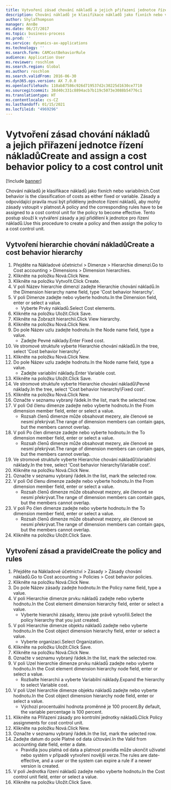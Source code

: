 ```yaml
---
title: Vytvoření zásad chování nákladů a jejich přiřazení jednotce řízení nákladů
description: Chování nákladů je klasifikace nákladů jako fixních nebo variabilních.
author: ShylaThompson
manager: AnnBe
ms.date: 06/27/2017
ms.topic: business-process
ms.prod: ''
ms.service: dynamics-ax-applications
ms.technology: ''
ms.search.form: CAMCostBehaviorRule
audience: Application User
ms.reviewer: roschlom
ms.search.region: Global
ms.author: roschlom
ms.search.validFrom: 2016-06-30
ms.dyn365.ops.version: AX 7.0.0
ms.openlocfilehash: 110ab87586c926d719537d2c30225d1630ce7710
ms.sourcegitcommit: 38d40c331c8894acb7b119c5073e3088b54776c1
ms.translationtype: HT
ms.contentlocale: cs-CZ
ms.lasthandoff: 01/15/2021
ms.locfileid: "4969296"
---
```

# <a name="create-and-assign-a-cost-behavior-policy-to-a-cost-control-unit"></a><span data-ttu-id="771eb-103">Vytvoření zásad chování nákladů a jejich přiřazení jednotce řízení nákladů</span><span class="sxs-lookup"><span data-stu-id="771eb-103">Create and assign a cost behavior policy to a cost control unit</span></span>

[!include [banner](../../includes/banner.md)]

<span data-ttu-id="771eb-104">Chování nákladů je klasifikace nákladů jako fixních nebo variabilních.</span><span class="sxs-lookup"><span data-stu-id="771eb-104">Cost behavior is the classification of costs as either fixed or variable.</span></span> <span data-ttu-id="771eb-105">Zásady a odpovídající pravila musí být přiděleny jednotce řízení nákladů, aby mohly zásady vstoupit v platnost.</span><span class="sxs-lookup"><span data-stu-id="771eb-105">A policy and the corresponding rules have to be assigned to a cost control unit for the policy to become effective.</span></span> <span data-ttu-id="771eb-106">Tento postup slouží k vytváření zásady a její přidělení k jednotce pro řízení nákladů.</span><span class="sxs-lookup"><span data-stu-id="771eb-106">Use this procedure to create a policy and then assign the policy to a cost control unit.</span></span>


## <a name="create-a-cost-behavior-hierarchy"></a><span data-ttu-id="771eb-107">Vytvoření hierarchie chování nákladů</span><span class="sxs-lookup"><span data-stu-id="771eb-107">Create a cost behavior hierarchy</span></span>
1. <span data-ttu-id="771eb-108">Přejděte na Nákladové účetnictví > Dimenze > Hierarchie dimenzí.</span><span class="sxs-lookup"><span data-stu-id="771eb-108">Go to Cost accounting > Dimensions > Dimension hierarchies.</span></span>
2. <span data-ttu-id="771eb-109">Klikněte na položku Nová.</span><span class="sxs-lookup"><span data-stu-id="771eb-109">Click New.</span></span>
3. <span data-ttu-id="771eb-110">Klikněte na položku Vytvořit.</span><span class="sxs-lookup"><span data-stu-id="771eb-110">Click Create.</span></span>
4. <span data-ttu-id="771eb-111">V poli Název hierarchie dimenzí zadejte Hierarchie chování nákladů.</span><span class="sxs-lookup"><span data-stu-id="771eb-111">In the Dimension hierarchy name field, type 'Cost behavior hierarchy'.</span></span>
5. <span data-ttu-id="771eb-112">V poli Dimenze zadejte nebo vyberte hodnotu.</span><span class="sxs-lookup"><span data-stu-id="771eb-112">In the Dimension field, enter or select a value.</span></span>
    * <span data-ttu-id="771eb-113">Vyberte Prvky nákladů.</span><span class="sxs-lookup"><span data-stu-id="771eb-113">Select Cost elements.</span></span>  
6. <span data-ttu-id="771eb-114">Klikněte na položku Uložit.</span><span class="sxs-lookup"><span data-stu-id="771eb-114">Click Save.</span></span>
7. <span data-ttu-id="771eb-115">Klikněte na Zobrazit hierarchii.</span><span class="sxs-lookup"><span data-stu-id="771eb-115">Click View hierarchy.</span></span>
8. <span data-ttu-id="771eb-116">Klikněte na položku Nová.</span><span class="sxs-lookup"><span data-stu-id="771eb-116">Click New.</span></span>
9. <span data-ttu-id="771eb-117">Do pole Název uzlu zadejte hodnotu.</span><span class="sxs-lookup"><span data-stu-id="771eb-117">In the Node name field, type a value.</span></span>
    * <span data-ttu-id="771eb-118">Zadejte Pevné náklady.</span><span class="sxs-lookup"><span data-stu-id="771eb-118">Enter Fixed cost.</span></span>  
10. <span data-ttu-id="771eb-119">Ve stromové struktuře vyberte Hierarchie chování nákladů.</span><span class="sxs-lookup"><span data-stu-id="771eb-119">In the tree, select 'Cost behavior hierarchy'.</span></span>
11. <span data-ttu-id="771eb-120">Klikněte na položku Nová.</span><span class="sxs-lookup"><span data-stu-id="771eb-120">Click New.</span></span>
12. <span data-ttu-id="771eb-121">Do pole Název uzlu zadejte hodnotu.</span><span class="sxs-lookup"><span data-stu-id="771eb-121">In the Node name field, type a value.</span></span>
    * <span data-ttu-id="771eb-122">Zadejte variabilní náklady.</span><span class="sxs-lookup"><span data-stu-id="771eb-122">Enter Variable cost.</span></span>  
13. <span data-ttu-id="771eb-123">Klikněte na položku Uložit.</span><span class="sxs-lookup"><span data-stu-id="771eb-123">Click Save.</span></span>
14. <span data-ttu-id="771eb-124">Ve stromové struktuře vyberte Hierarchie chování nákladů\Pevné náklady.</span><span class="sxs-lookup"><span data-stu-id="771eb-124">In the tree, select 'Cost behavior hierarchy\Fixed cost'.</span></span>
15. <span data-ttu-id="771eb-125">Klikněte na položku Nová.</span><span class="sxs-lookup"><span data-stu-id="771eb-125">Click New.</span></span>
16. <span data-ttu-id="771eb-126">Označte v seznamu vybraný řádek.</span><span class="sxs-lookup"><span data-stu-id="771eb-126">In the list, mark the selected row.</span></span>
17. <span data-ttu-id="771eb-127">V poli Od členu dimenze zadejte nebo vyberte hodnotu.</span><span class="sxs-lookup"><span data-stu-id="771eb-127">In the From dimension member field, enter or select a value.</span></span>
    * <span data-ttu-id="771eb-128">Rozsah členů dimenze může obsahovat mezery, ale členové se nesmí překrývat.</span><span class="sxs-lookup"><span data-stu-id="771eb-128">The range of dimension members can contain gaps, but the members cannot overlap.</span></span>  
18. <span data-ttu-id="771eb-129">V poli Po člen dimenze zadejte nebo vyberte hodnotu.</span><span class="sxs-lookup"><span data-stu-id="771eb-129">In the To dimension member field, enter or select a value.</span></span>
    * <span data-ttu-id="771eb-130">Rozsah členů dimenze může obsahovat mezery, ale členové se nesmí překrývat.</span><span class="sxs-lookup"><span data-stu-id="771eb-130">The range of dimension members can contain gaps, but the members cannot overlap.</span></span>  
19. <span data-ttu-id="771eb-131">Ve stromové struktuře vyberte Hierarchie chování nákladů\Variabilní náklady.</span><span class="sxs-lookup"><span data-stu-id="771eb-131">In the tree, select 'Cost behavior hierarchy\Variable cost'.</span></span>
20. <span data-ttu-id="771eb-132">Klikněte na položku Nová.</span><span class="sxs-lookup"><span data-stu-id="771eb-132">Click New.</span></span>
21. <span data-ttu-id="771eb-133">Označte v seznamu vybraný řádek.</span><span class="sxs-lookup"><span data-stu-id="771eb-133">In the list, mark the selected row.</span></span>
22. <span data-ttu-id="771eb-134">V poli Od členu dimenze zadejte nebo vyberte hodnotu.</span><span class="sxs-lookup"><span data-stu-id="771eb-134">In the From dimension member field, enter or select a value.</span></span>
    * <span data-ttu-id="771eb-135">Rozsah členů dimenze může obsahovat mezery, ale členové se nesmí překrývat.</span><span class="sxs-lookup"><span data-stu-id="771eb-135">The range of dimension members can contain gaps, but the members cannot overlap.</span></span>  
23. <span data-ttu-id="771eb-136">V poli Po člen dimenze zadejte nebo vyberte hodnotu.</span><span class="sxs-lookup"><span data-stu-id="771eb-136">In the To dimension member field, enter or select a value.</span></span>
    * <span data-ttu-id="771eb-137">Rozsah členů dimenze může obsahovat mezery, ale členové se nesmí překrývat.</span><span class="sxs-lookup"><span data-stu-id="771eb-137">The range of dimension members can contain gaps, but the members cannot overlap.</span></span>  
24. <span data-ttu-id="771eb-138">Klikněte na položku Uložit.</span><span class="sxs-lookup"><span data-stu-id="771eb-138">Click Save.</span></span>

## <a name="create-the-policy-and-rules"></a><span data-ttu-id="771eb-139">Vytvoření zásad a pravidel</span><span class="sxs-lookup"><span data-stu-id="771eb-139">Create the policy and rules</span></span>
1. <span data-ttu-id="771eb-140">Přejděte na Nákladové účetnictví > Zásady > Zásady chování nákladů.</span><span class="sxs-lookup"><span data-stu-id="771eb-140">Go to Cost accounting > Policies > Cost behavior policies.</span></span>
2. <span data-ttu-id="771eb-141">Klikněte na položku Nová.</span><span class="sxs-lookup"><span data-stu-id="771eb-141">Click New.</span></span>
3. <span data-ttu-id="771eb-142">Do pole Název zásady zadejte hodnotu.</span><span class="sxs-lookup"><span data-stu-id="771eb-142">In the Policy name field, type a value.</span></span>
4. <span data-ttu-id="771eb-143">V poli Hierarchie dimenze prvku nákladů zadejte nebo vyberte hodnotu.</span><span class="sxs-lookup"><span data-stu-id="771eb-143">In the Cost element dimension hierarchy field, enter or select a value.</span></span>
    * <span data-ttu-id="771eb-144">Vyberte hierarchii zásady, kterou jste právě vytvořili.</span><span class="sxs-lookup"><span data-stu-id="771eb-144">Select the policy hierarchy that you just created.</span></span>  
5. <span data-ttu-id="771eb-145">V poli Hierarchie dimenze objektu nákladů zadejte nebo vyberte hodnotu.</span><span class="sxs-lookup"><span data-stu-id="771eb-145">In the Cost object dimension hierarchy field, enter or select a value.</span></span>
    * <span data-ttu-id="771eb-146">Vyberte organizaci.</span><span class="sxs-lookup"><span data-stu-id="771eb-146">Select Organization.</span></span>  
6. <span data-ttu-id="771eb-147">Klikněte na položku Uložit.</span><span class="sxs-lookup"><span data-stu-id="771eb-147">Click Save.</span></span>
7. <span data-ttu-id="771eb-148">Klikněte na položku Nová.</span><span class="sxs-lookup"><span data-stu-id="771eb-148">Click New.</span></span>
8. <span data-ttu-id="771eb-149">Označte v seznamu vybraný řádek.</span><span class="sxs-lookup"><span data-stu-id="771eb-149">In the list, mark the selected row.</span></span>
9. <span data-ttu-id="771eb-150">V poli Uzel hierarchie dimenze prvku nákladů zadejte nebo vyberte hodnotu.</span><span class="sxs-lookup"><span data-stu-id="771eb-150">In the Cost element dimension hierarchy node field, enter or select a value.</span></span>
    * <span data-ttu-id="771eb-151">Rozbalte hierarchii a vyberte Variabilní náklady.</span><span class="sxs-lookup"><span data-stu-id="771eb-151">Expand the hierarchy to select Variable cost.</span></span>  
10. <span data-ttu-id="771eb-152">V poli Uzel hierarchie dimenze objektu nákladů zadejte nebo vyberte hodnotu.</span><span class="sxs-lookup"><span data-stu-id="771eb-152">In the Cost object dimension hierarchy node field, enter or select a value.</span></span>
    * <span data-ttu-id="771eb-153">Výchozí procentuální hodnota proměnné je 100 procent.</span><span class="sxs-lookup"><span data-stu-id="771eb-153">By default, the variable percentage is 100 percent.</span></span>  
11. <span data-ttu-id="771eb-154">Klikněte na Přiřazení zásady pro kontrolní jednotky nákladů.</span><span class="sxs-lookup"><span data-stu-id="771eb-154">Click Policy assignments for cost control unit.</span></span>
12. <span data-ttu-id="771eb-155">Klikněte na položku Nová.</span><span class="sxs-lookup"><span data-stu-id="771eb-155">Click New.</span></span>
13. <span data-ttu-id="771eb-156">Označte v seznamu vybraný řádek.</span><span class="sxs-lookup"><span data-stu-id="771eb-156">In the list, mark the selected row.</span></span>
14. <span data-ttu-id="771eb-157">Zadejte datum do pole Platné od data účtování.</span><span class="sxs-lookup"><span data-stu-id="771eb-157">In the Valid from accounting date field, enter a date.</span></span>
    * <span data-ttu-id="771eb-158">Pravidla jsou platná od data a platnost pravidla může ukončit uživatel nebo systém v případě vytvoření novější verze.</span><span class="sxs-lookup"><span data-stu-id="771eb-158">The rules are date-effective, and a user or the system can expire a rule if a newer version is created.</span></span>  
15. <span data-ttu-id="771eb-159">V poli Jednotka řízení nákladů zadejte nebo vyberte hodnotu.</span><span class="sxs-lookup"><span data-stu-id="771eb-159">In the Cost control unit field, enter or select a value.</span></span>
16. <span data-ttu-id="771eb-160">Klikněte na položku Uložit.</span><span class="sxs-lookup"><span data-stu-id="771eb-160">Click Save.</span></span>

